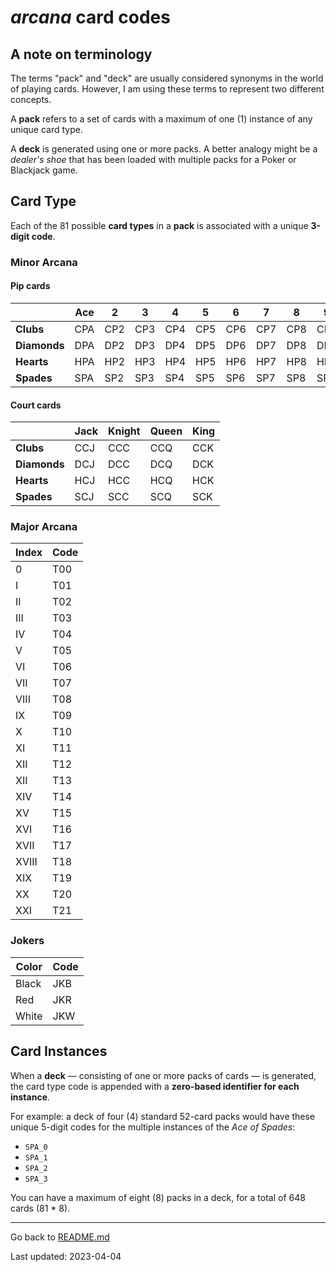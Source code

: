 # _arcana_ card codes

## A note on terminology

The terms "pack" and "deck" are usually considered synonyms in the world of playing cards. However, I am using these terms to represent two different concepts.

A **pack** refers to a set of cards with a maximum of one (1) instance of any unique card type.

A **deck** is generated using one or more packs. A better analogy might be a _dealer's shoe_ that has been loaded with multiple packs for a Poker or Blackjack game.

## Card Type

Each of the 81 possible **card types** in a **pack** is associated with a unique **3-digit code**.

### Minor Arcana

#### Pip cards

|              | Ace | 2   | 3   | 4   | 5   | 6   | 7   | 8   | 9   | 10  |
|--------------|-----|-----|-----|-----|-----|-----|-----|-----|-----|-----|
| **Clubs**    | CPA | CP2 | CP3 | CP4 | CP5 | CP6 | CP7 | CP8 | CP9 | CPX |
| **Diamonds** | DPA | DP2 | DP3 | DP4 | DP5 | DP6 | DP7 | DP8 | DP9 | DPX |
| **Hearts**   | HPA | HP2 | HP3 | HP4 | HP5 | HP6 | HP7 | HP8 | HP9 | HPX |
| **Spades**   | SPA | SP2 | SP3 | SP4 | SP5 | SP6 | SP7 | SP8 | SP9 | SPX |

#### Court cards

|              | Jack | Knight | Queen | King |
|--------------|------|--------|-------|------|
| **Clubs**    | CCJ  | CCC    | CCQ   | CCK  |
| **Diamonds** | DCJ  | DCC    | DCQ   | DCK  |
| **Hearts**   | HCJ  | HCC    | HCQ   | HCK  |
| **Spades**   | SCJ  | SCC    | SCQ   | SCK  |

### Major Arcana

| Index | Code |
|-------|------|
| 0     | T00  |
| I     | T01  |
| II    | T02  |
| III   | T03  |
| IV    | T04  |
| V     | T05  |
| VI    | T06  |
| VII   | T07  |
| VIII  | T08  |
| IX    | T09  |
| X     | T10  |
| XI    | T11  |
| XII   | T12  |
| XII   | T13  |
| XIV   | T14  |
| XV    | T15  |
| XVI   | T16  |
| XVII  | T17  |
| XVIII | T18  |
| XIX   | T19  |
| XX    | T20  |
| XXI   | T21  |

### Jokers

| Color | Code |
| ----- | ---- |
| Black | JKB  |
| Red   | JKR  |
| White | JKW  |

## Card Instances

When a **deck** — consisting of one or more packs of cards — is generated, the card type code is appended with a **zero-based identifier for each instance**.

For example: a deck of four (4) standard 52-card packs would have these unique 5-digit codes for the multiple instances of the _Ace of Spades_:

- `SPA_0`
- `SPA_1`
- `SPA_2`
- `SPA_3`

You can have a maximum of eight (8) packs in a deck, for a total of 648 cards (81 * 8).

-----

Go back to [README.md](README.md)

Last updated: 2023-04-04
